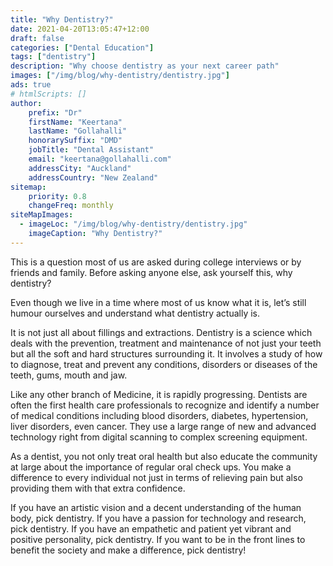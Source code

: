 ```yaml
---
title: "Why Dentistry?"
date: 2021-04-20T13:05:47+12:00
draft: false
categories: ["Dental Education"]
tags: ["dentistry"]
description: "Why choose dentistry as your next career path"
images: ["/img/blog/why-dentistry/dentistry.jpg"]
ads: true
# htmlScripts: []
author:
    prefix: "Dr"
    firstName: "Keertana"
    lastName: "Gollahalli"
    honorarySuffix: "DMD"
    jobTitle: "Dental Assistant"
    email: "keertana@gollahalli.com"
    addressCity: "Auckland"
    addressCountry: "New Zealand"
sitemap:
    priority: 0.8
    changeFreq: monthly
siteMapImages:
  - imageLoc: "/img/blog/why-dentistry/dentistry.jpg"
    imageCaption: "Why Dentistry?"
---
```


This is a question most of us are asked during college interviews or by friends and family. Before asking anyone else, ask yourself this, why dentistry?

Even though we live in a time where most of us know what it is, let’s still humour ourselves and understand what dentistry actually is.

It is not just all about fillings and extractions. Dentistry is a science which deals with the prevention, treatment and maintenance of not just your teeth but all the soft and hard structures surrounding it. It involves a study of how to diagnose, treat and prevent any conditions, disorders or diseases of the teeth, gums, mouth and jaw.

Like any other branch of Medicine, it is rapidly progressing. Dentists are often the first health care professionals to recognize and identify a number of medical conditions including blood disorders, diabetes, hypertension, liver disorders, even cancer. They use a large range of new and advanced technology right from digital scanning to complex screening equipment.

As a dentist, you not only treat oral health but also educate the community at large about the importance of regular oral check ups. You make a difference to every individual not just in terms of relieving pain but also providing them with that extra confidence.

If you have an artistic vision and a decent understanding of the human body, pick dentistry. If you have a passion for technology and research, pick dentistry. If you have an empathetic and patient yet vibrant and positive personality, pick dentistry. If you want to be in the front lines to benefit the society and make a difference, pick dentistry!
